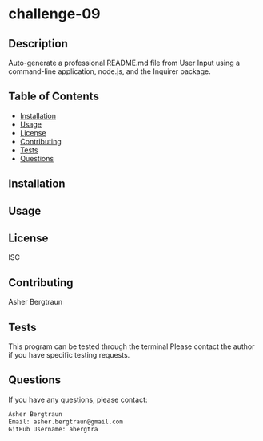 # challenge-09
## Description
Auto-generate a professional README.md file from User Input using a command-line application, node.js, and the Inquirer package.

## Table of Contents
* [Installation](##-Installation)
* [Usage](##-Usage)
* [License](##-License)
* [Contributing](##-Contributing)
* [Tests](##-Tests)
* [Questions](##-Questions)

## Installation


## Usage


## License
ISC

## Contributing
Asher Bergtraun

## Tests
This program can be tested through the terminal
Please contact the author if you have specific testing requests.

## Questions
If you have any questions, please contact:
```bash
Asher Bergtraun
Email: asher.bergtraun@gmail.com
GitHub Username: abergtra
```

